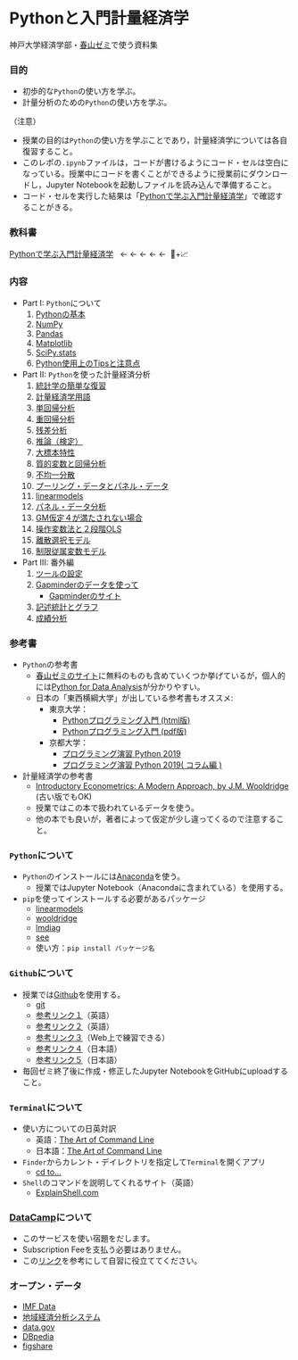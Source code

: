 # Pythonと入門計量経済学

神戸大学経済学部・[春山ゼミ](https://haruyama-kobeu.github.io)で使う資料集

### 目的
* 初歩的な`Python`の使い方を学ぶ。
* 計量分析のための`Python`の使い方を学ぶ。

（注意）

* 授業の目的は`Python`の使い方を学ぶことであり，計量経済学については各自復習すること。
* このレポの`.ipynb`ファイルは，コードが書けるようにコード・セルは空白になっている。授業中にコードを書くことができるように授業前にダウンロードし，Jupyter Notebookを起動しファイルを読み込んで準備すること。
* コード・セルを実行した結果は「[Pythonで学ぶ入門計量経済学](https://py4etrics.github.io)」で確認することがきる。

### 教科書
[Pythonで学ぶ入門計量経済学](https://py4etrics.github.io) &nbsp; ← ← ← ← ←  &nbsp;:snake:+:chart_with_upwards_trend:

### 内容
* Part I: `Python`について
  1. [Pythonの基本](https://haruyama-kobeu.github.io/book_etrics/docs/1_Python_Basics.html)
  1. [NumPy](https://haruyama-kobeu.github.io/book_etrics/docs/2_NumPy.html)
  1. [Pandas](https://haruyama-kobeu.github.io/book_etrics/docs/3_Pandas.html)
  1. [Matplotlib](https://haruyama-kobeu.github.io/book_etrics/docs/4_Matplotlib.html)
  1. [SciPy.stats](https://haruyama-kobeu.github.io/book_etrics/docs/5_SciPy_stats.html)
  1. [Python使用上のTipsと注意点](https://haruyama-kobeu.github.io/book_etrics/docs/6_things_to_note.html)
* Part II: `Python`を使った計量経済分析
  1. [統計学の簡単な復習](https://haruyama-kobeu.github.io/book_etrics/docs/7_Review_of_Statistics.html)
  1. [計量経済学用語]()
  1. [単回帰分析](https://haruyama-kobeu.github.io/book_etrics/docs/8_Simple_Regression.html)
  1. [重回帰分析](https://haruyama-kobeu.github.io/book_etrics/docs/9_Multiple_Regression.html)
  1. [残差分析](https://haruyama-kobeu.github.io/book_etrics/docs/10_Residuals.html)
  1. [推論（検定）](https://haruyama-kobeu.github.io/book_etrics/docs/11_Inference.html)
  1. [大標本特性](https://haruyama-kobeu.github.io/book_etrics/docs/12_Asymptotics.html)
  1. [質的変数と回帰分析](https://haruyama-kobeu.github.io/book_etrics/docs/13_Dummies.html)
  1. [不均一分散](https://haruyama-kobeu.github.io/book_etrics/docs/14_Heteroskedasticity.html)
  1. [プーリング・データとパネル・データ](https://haruyama-kobeu.github.io/book_etrics/docs/15_Pooling.html)
  1. [linearmodels](https://haruyama-kobeu.github.io/book_etrics/docs/16_linearmodels.html)
  1. [パネル・データ分析](https://haruyama-kobeu.github.io/book_etrics/docs/17_Panel.html)
  1. [GM仮定４が満たされない場合](https://haruyama-kobeu.github.io/book_etrics/docs/18_Zero_Conditional_Mean.html)
  1. [操作変数法と２段階OLS](https://haruyama-kobeu.github.io/book_etrics/docs/19_IV2SLS.html)
  1. [離散選択モデル](https://haruyama-kobeu.github.io/book_etrics/docs/20_LogitProbit.html)
  1. [制限従属変数モデル](https://haruyama-kobeu.github.io/book_etrics/docs/21_TruncregTobitHeckit.html)
* Part III: 番外編
  1. [ツールの設定](https://haruyama-kobeu.github.io/book_etrics/docs/0_Preparations.html)
  1. [Gapminderのデータを使って](https://haruyama-kobeu.github.io/book_etrics/docs/Gapminder.html)
      * [Gapminderのサイト](https://www.gapminder.org)
  1. [記述統計とグラフ](https://haruyama-kobeu.github.io/book_etrics/docs/Descriptive_stats_vs_Graphs.html)
  1. [成績分析](https://github.com/Haruyama-KobeU/Py4Basics/blob/master/Grade_blank.ipynb)

### 参考書
* `Python`の参考書
  * [春山ゼミのサイト](https://haruyama-kobeu.github.io/#Python)に無料のものも含めていくつか挙げているが，個人的には[Python for Data Analysis](https://op.lib.kobe-u.ac.jp/opac/opac_search/?lang=0&amode=2&cmode=0&smode=0&kywd=Python+for+Data+Analysis)が分かりやすい。
  * 日本の「東西横綱大学」が出している参考書もオススメ:
    * 東京大学：
        * [Pythonプログラミング入門 (html版)](https://utokyo-ipp.github.io)
        * [Pythonプログラミング入門 (pdf版)](https://utokyo-ipp.github.io/IPP_textbook.pdf)
    * 京都大学：
        * [プログラミング演習 Python 2019](https://repository.kulib.kyoto-u.ac.jp/dspace/bitstream/2433/245698/1/Version2020_02_13_01.pdf)
        * [プログラミング演習 Python 2019( コラム編 )](https://repository.kulib.kyoto-u.ac.jp/dspace/bitstream/2433/245698/2/Version2020_02_13_02.pdf)
* 計量経済学の参考書
  * [Introductory Econometrics: A Modern Approach, by J.M. Wooldridge](https://op.lib.kobe-u.ac.jp/opac/opac_search/?lang=0&amode=2&cmode=0&smode=0&kywd=Introductory+Econometrics%3A+A+Modern+Approach) (古い版でもOK)
  * 授業ではこの本で扱われているデータを使う。
  * 他の本でも良いが，著者によって仮定が少し違ってくるので注意すること。

### `Python`について
* `Python`のインストールには[Anaconda](https://www.anaconda.com/distribution/)を使う。
  * 授業ではJupyter Notebook（Anacondaに含まれている）を使用する。
* `pip`を使ってインストールする必要があるパッケージ
  * [linearmodels](https://pypi.org/project/linearmodels/)
  * [wooldridge](https://pypi.org/project/wooldridge/)
  * [lmdiag](https://pypi.org/project/lmdiag/)
  * [see](https://pypi.org/project/see/)
  * 使い方：`pip install バッケージ名`

### `Github`について
* 授業では[Github](https://github.com)を使用する。
  * [git](https://git-scm.com)
  * [参考リンク１](https://happygitwithr.com/install-git.html)（英語）
  * [参考リンク２](https://gitimmersion.com)（英語）
  * [参考リンク３](https://learngitbranching.js.org/)（Web上で練習できる）
  * [参考リンク４](https://employment.en-japan.com/engineerhub/entry/2017/01/31/110000)（日本語）
  * [参考リンク５](https://qiita.com/nnahito/items/565f8755e70c51532459)（日本語）
* 毎回ゼミ終了後に作成・修正したJupyter NotebookをGitHubにuploadすること。

### `Terminal`について
* 使い方についての日英対訳
  * 英語：[The Art of Command Line](https://github.com/jlevy/the-art-of-command-line)
  * 日本語：[The Art of Command Line](https://github.com/jlevy/the-art-of-command-line/blob/master/README-ja.md)
* `Finder`からカレント・デイレクトリを指定して`Terminal`を開くアプリ
  * [cd to...](https://github.com/jbtule/cdto)
* `Shell`のコマンドを説明してくれるサイト（英語）
  * [ExplainShell.com](https://explainshell.com)

### [DataCamp](https://www.datacamp.com)について
* このサービスを使い宿題をだします。
* Subscription Feeを支払う必要はありません。
* この[リンク](https://haruyama-kobeu.github.io/#DataCamp)を参考にして自習に役立ててください。

### オープン・データ
* [IMF Data](https://data.imf.org/?sk=388dfa60-1d26-4ade-b505-a05a558d9a42)
* [地域経済分析システム](https://resas.go.jp/)
* [data.gov](https://www.data.gov)
* [DBpedia](https://wiki.dbpedia.org)
* [figshare](https://figshare.com)
